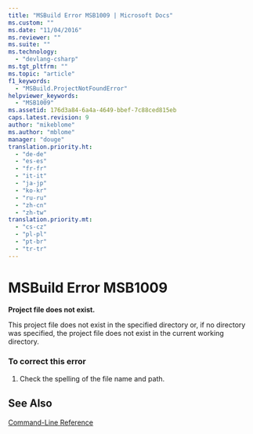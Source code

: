 ```yaml
---
title: "MSBuild Error MSB1009 | Microsoft Docs"
ms.custom: ""
ms.date: "11/04/2016"
ms.reviewer: ""
ms.suite: ""
ms.technology: 
  - "devlang-csharp"
ms.tgt_pltfrm: ""
ms.topic: "article"
f1_keywords: 
  - "MSBuild.ProjectNotFoundError"
helpviewer_keywords: 
  - "MSB1009"
ms.assetid: 176d3a84-6a4a-4649-bbef-7c88ced815eb
caps.latest.revision: 9
author: "mikeblome"
ms.author: "mblome"
manager: "douge"
translation.priority.ht: 
  - "de-de"
  - "es-es"
  - "fr-fr"
  - "it-it"
  - "ja-jp"
  - "ko-kr"
  - "ru-ru"
  - "zh-cn"
  - "zh-tw"
translation.priority.mt: 
  - "cs-cz"
  - "pl-pl"
  - "pt-br"
  - "tr-tr"
---
```

# MSBuild Error MSB1009
**Project file does not exist.**  
  
 This project file does not exist in the specified directory or, if no directory was specified, the project file does not exist in the current working directory.  
  
### To correct this error  
  
1.  Check the spelling of the file name and path.  
  
## See Also  
 [Command-Line Reference](../msbuild/msbuild-command-line-reference.md)